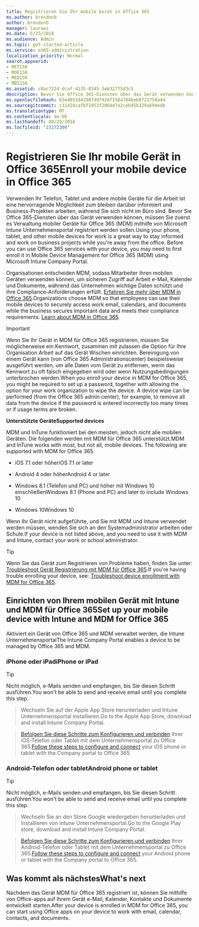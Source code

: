```yaml
---
title: Registrieren Sie Ihr mobile Gerät in Office 365
ms.author: brendonb
author: brendonb
manager: laurawi
ms.date: 6/25/2018
ms.audience: Admin
ms.topic: get-started-article
ms.service: o365-administration
localization_priority: Normal
search.appverid:
- MET150
- MOE150
- MED150
- MBS150
ms.assetid: c8ac722d-dcaf-4135-8345-3e6327f5d3c5
description: Bevor Sie Office 365-Diensten über das Gerät verwenden können, müssen Sie in Verwaltung mobiler Geräte für Office 365 (MDM) registrieren, um diese Schritte zu befolgen. Sie tun, wenn Sie Ihre Arbeit hinzuzufügen oder Schule e-Mail-Konto auf Ihrem Gerät zum ersten Mal.
ms.openlocfilehash: 63e4052d42007d97928f158a704beb9721758a44
ms.sourcegitcommit: c31424cafbf1953f2864d7e2ceb95b329a694edb
ms.translationtype: MT
ms.contentlocale: de-DE
ms.lasthandoff: 08/29/2018
ms.locfileid: "23272300"
---
```

# <a name="enroll-your-mobile-device-in-office-365"></a><span data-ttu-id="79f59-104">Registrieren Sie Ihr mobile Gerät in Office 365</span><span class="sxs-lookup"><span data-stu-id="79f59-104">Enroll your mobile device in Office 365</span></span>

<span data-ttu-id="79f59-p102">Verwenden Ihr Telefon, Tablet und andere mobile Geräte für die Arbeit ist eine hervorragende Möglichkeit zum bleiben darüber informiert und Business-Projekten arbeiten, während Sie sich nicht im Büro sind. Bevor Sie Office 365-Diensten über das Gerät verwenden können, müssen Sie zuerst es Verwaltung mobiler Geräte für Office 365 (MDM) mithilfe von Microsoft Intune Unternehmensportal registriert werden sollen.</span><span class="sxs-lookup"><span data-stu-id="79f59-p102">Using your phone, tablet, and other mobile devices for work is a great way to stay informed and work on business projects while you're away from the office. Before you can use Office 365 services with your device, you may need to first enroll it in Mobile Device Management for Office 365 (MDM) using Microsoft Intune Company Portal.</span></span>
  
<span data-ttu-id="79f59-p103">Organisationen entscheiden MDM, sodass Mitarbeiter ihren mobilen Geräten verwenden können, um sicheren Zugriff auf Arbeit e-Mail, Kalender und Dokumente, während das Unternehmen wichtige Daten schützt und ihre Compliance-Anforderungen erfüllt. [Erfahren Sie mehr über MDM in Office 365](https://go.microsoft.com/fwlink/?LinkId=615142).</span><span class="sxs-lookup"><span data-stu-id="79f59-p103">Organizations choose MDM so that employees can use their mobile devices to securely access work email, calendars, and documents while the business secures important data and meets their compliance requirements. [Learn about MDM in Office 365](https://go.microsoft.com/fwlink/?LinkId=615142).</span></span>
  
> [!IMPORTANT]
> <span data-ttu-id="79f59-p104">Wenn Sie Ihr Gerät in MDM für Office 365 registrieren, müssen Sie möglicherweise ein Kennwort, zusammen mit zulassen die Option für Ihre Organisation Arbeit auf das Gerät Wischen einrichten. Bereinigung von einem Gerät kann (von Office 365 Administrationscenter) beispielsweise ausgeführt werden, um alle Daten vom Gerät zu entfernen, wenn das Kennwort zu oft falsch eingegeben wird oder wenn Nutzungsbedingungen unterbrochen werden.</span><span class="sxs-lookup"><span data-stu-id="79f59-p104">When you enroll your device in MDM for Office 365, you might be required to set up a password, together with allowing the option for your work organization to wipe the device. A device wipe can be performed (from the Office 365 admin center), for example, to remove all data from the device if the password is entered incorrectly too many times or if usage terms are broken.</span></span> 
  
 <span data-ttu-id="79f59-111">**Unterstützte Geräte**</span><span class="sxs-lookup"><span data-stu-id="79f59-111">**Supported devices**</span></span>
  
<span data-ttu-id="79f59-p105">MDM und InTune funktioniert bei den meisten, jedoch nicht alle mobilen Geräten. Die folgenden werden mit MDM für Office 365 unterstützt.</span><span class="sxs-lookup"><span data-stu-id="79f59-p105">MDM and InTune works with most, but not all, mobile devices. The following are supported with MDM for Office 365.</span></span>
  
- <span data-ttu-id="79f59-114">iOS 7.1 oder höher</span><span class="sxs-lookup"><span data-stu-id="79f59-114">iOS 7.1 or later</span></span>
    
- <span data-ttu-id="79f59-115">Android 4 oder höher</span><span class="sxs-lookup"><span data-stu-id="79f59-115">Android 4 or later</span></span>
    
- <span data-ttu-id="79f59-116">Windows 8.1 (Telefon und PC) und höher mit Windows 10 einschließen</span><span class="sxs-lookup"><span data-stu-id="79f59-116">Windows 8.1 (Phone and PC) and later to include Windows 10</span></span>
    
- <span data-ttu-id="79f59-117">Windows 10</span><span class="sxs-lookup"><span data-stu-id="79f59-117">Windows 10</span></span>
    
<span data-ttu-id="79f59-118">Wenn Ihr Gerät nicht aufgeführte, und Sie mit MDM und Intune verwendet werden müssen, wenden Sie sich an den Systemadministrator arbeiten oder Schule.</span><span class="sxs-lookup"><span data-stu-id="79f59-118">If your device is not listed above, and you need to use it with MDM and Intune, contact your work or school administrator.</span></span>
  
> [!TIP]
> <span data-ttu-id="79f59-119">Wenn Sie das Gerät zum Registrieren von Probleme haben, finden Sie unter: [Troubleshoot Gerät Registrierung mit MDM für Office 365](troubleshoot-mdm.md).</span><span class="sxs-lookup"><span data-stu-id="79f59-119">If you're having trouble enrolling your device, see: [Troubleshoot device enrollment with MDM for Office 365](troubleshoot-mdm.md).</span></span> 
  
## <a name="set-up-your-mobile-device-with-intune-and-mdm-for-office-365"></a><span data-ttu-id="79f59-120">Einrichten von Ihrem mobilen Gerät mit Intune und MDM für Office 365</span><span class="sxs-lookup"><span data-stu-id="79f59-120">Set up your mobile device with Intune and MDM for Office 365</span></span>

<span data-ttu-id="79f59-121">Aktiviert ein Gerät von Office 365 und MDM verwaltet werden, die Intune Unternehmensportal</span><span class="sxs-lookup"><span data-stu-id="79f59-121">The Intune Company Portal enables a device to be managed by Office 365 and MDM.</span></span>
  
### <a name="iphone-or-ipad"></a><span data-ttu-id="79f59-122">iPhone oder iPad</span><span class="sxs-lookup"><span data-stu-id="79f59-122">iPhone or iPad</span></span>

> [!TIP]
> <span data-ttu-id="79f59-123">Nicht möglich, e-Mails senden und empfangen, bis Sie diesen Schritt ausführen.</span><span class="sxs-lookup"><span data-stu-id="79f59-123">You won't be able to send and receive email until you complete this step.</span></span> 
  
> <span data-ttu-id="79f59-124">Wechseln Sie auf der Apple App Store herunterladen und Intune Unternehmensportal installieren.</span><span class="sxs-lookup"><span data-stu-id="79f59-124">Go to the Apple App Store, download and install Intune Company Portal.</span></span>
    
> <span data-ttu-id="79f59-125">[Befolgen Sie diese Schritte zum Konfigurieren und verbinden](https://go.microsoft.com/fwlink/?linkid=875316) Ihrer iOS-Telefon oder Tablet mit dem Unternehmensportal zu Office 365.</span><span class="sxs-lookup"><span data-stu-id="79f59-125">[Follow these steps to configure and connect](https://go.microsoft.com/fwlink/?linkid=875316) your iOS phone or tablet with the Company portal to Office 365.</span></span> 
    
### <a name="android-phone-or-tablet"></a><span data-ttu-id="79f59-126">Android-Telefon oder tablet</span><span class="sxs-lookup"><span data-stu-id="79f59-126">Android phone or tablet</span></span>

> [!TIP]
> <span data-ttu-id="79f59-127">Nicht möglich, e-Mails senden und empfangen, bis Sie diesen Schritt ausführen.</span><span class="sxs-lookup"><span data-stu-id="79f59-127">You won't be able to send and receive email until you complete this step.</span></span> 
  
> <span data-ttu-id="79f59-128">Wechseln Sie an den Store Google wiedergeben herunterladen und Installieren von Intune Unternehmensportal.</span><span class="sxs-lookup"><span data-stu-id="79f59-128">Go to the Google Play store, download and install Intune Company Portal.</span></span>
    
> <span data-ttu-id="79f59-129">[Befolgen Sie diese Schritte zum Konfigurieren und verbinden](https://go.microsoft.com/fwlink/?linkid=875317) Ihrer Android-Telefon oder Tablet mit dem Unternehmensportal zu Office 365.</span><span class="sxs-lookup"><span data-stu-id="79f59-129">[Follow these steps to configure and connect](https://go.microsoft.com/fwlink/?linkid=875317) your Android phone or tablet with the Company portal to Office 365.</span></span> 
    
## <a name="whats-next"></a><span data-ttu-id="79f59-130">Was kommt als nächstes</span><span class="sxs-lookup"><span data-stu-id="79f59-130">What's next</span></span>

<span data-ttu-id="79f59-131">Nachdem das Gerät MDM für Office 365 registriert ist, können Sie mithilfe von Office-apps auf Ihrem Gerät e-Mail, Kalender, Kontakte und Dokumente entwickelt starten.</span><span class="sxs-lookup"><span data-stu-id="79f59-131">After your device is enrolled in MDM for Office 365, you can start using Office apps on your device to work with email, calendar, contacts, and documents.</span></span>
  

